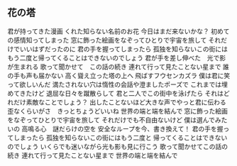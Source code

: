## 花の塔

君が持ってきた漫画
くれた知らない名前のお花
今日はまだ来ないかな？
初めての感情知ってしまった
窓に飾った絵画をなぞってひとりで宇宙を旅して
それだけでいいはずだったのに
君の手を握ってしまったら
孤独を知らないこの街には
もう二度と帰ってくることはできないのでしょう
君が手を差し伸べた　光で影が生まれる
歌って聞かせて　この話の続き
連れて行って見たことない星まで
誰の手も声も届かない
高く聳え立った塔の上へ
飛ばすフウセンカズラ
僕は君に笑って欲しいんだ
満たされない穴は惰性の会話や澄ましたポーズで
これまでは埋めてきたけど
退屈な日々を蹴散らして
君と二人でこの街中を泳げたら
それはどれだけ素敵なことでしょう？
出したことないほど大きな声でやっと君に伝わる
歪なくらいがさ　きっとちょうどいいね
世界の端と端を結んで
窓に飾った絵画をなぞってひとりで宇宙を旅して
それだけでも不自由ないけど
僕は選んでみたいの
高鳴る心　謎だらけの空を
安全なループを今、書き換えて！
君の手を握ってしまったら
孤独を知らないこの街にはもう二度と
帰ってくることはできないのでしょう
いくらでも迷いながら光も影も見に行こう
歌って聞かせてこの話の続き
連れて行って見たことない星まで
世界の端と端を結んで